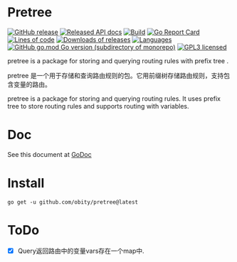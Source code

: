 # Pretree

[![GitHub release](https://img.shields.io/github/v/release/obity/pretree.svg?color=peru)](https://github.com/obity/pretree/releases/latest)
[![Released API docs](https://img.shields.io/badge/go-reference-blue?logo=go&logoColor=white)](https://pkg.go.dev/github.com/obity/pretree)
[![Build](https://img.shields.io/github/workflow/status/obity/pretree/Go.svg)](#)
[![Go Report Card](https://goreportcard.com/badge/github.com/obity/pretree?color=pink)](https://goreportcard.com/report/github.com/obity/pretree)
[![Lines of code](https://img.shields.io/tokei/lines/github/obity/pretree.svg?color=beige)](#)
[![Downloads of releases](https://img.shields.io/github/downloads/obity/pretree/total.svg?color=lavender)](https://github.com/obity/pretree/releases/latest)
[![Languages](https://img.shields.io/github/languages/top/obity/pretree.svg?color=yellow)](#)
[![GitHub go.mod Go version (subdirectory of monorepo)](https://img.shields.io/github/go-mod/go-version/obity/pretree)](#)
[![GPL3 licensed](https://img.shields.io/github/license/obity/pretree.svg)](./LICENSE)

pretree is a package for storing and querying routing rules with prefix tree .

pretree 是一个用于存储和查询路由规则的包。它用前缀树存储路由规则，支持包含变量的路由。

pretree is a package for storing and querying routing rules. It uses prefix tree to store routing rules and supports routing with variables.

# Doc

See this document at [GoDoc](https://pkg.go.dev/github.com/obity/pretree)

# Install
    
    go get -u github.com/obity/pretree@latest
    
# ToDo

- [x] Query返回路由中的变量vars存在一个map中.
